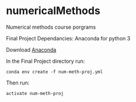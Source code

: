 # numericalMethods
Numerical methods course porgrams

Final Project Dependancies: Anaconda for python 3

Download [Anaconda](https://www.anaconda.com/download/)

In the Final Project directory run:
```
conda env create -f num-meth-proj.yml
```

Then run: 
```
activate num-meth-proj
```
